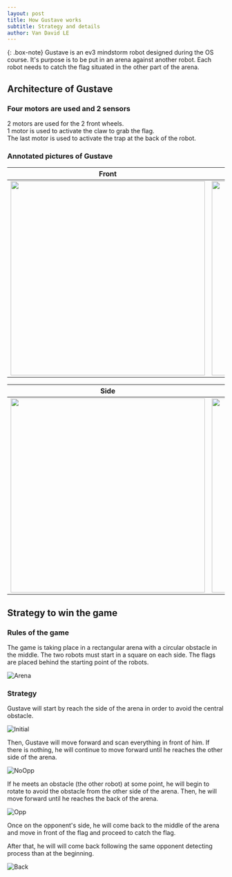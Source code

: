 ```yaml
---
layout: post
title: How Gustave works
subtitle: Strategy and details 
author: Van David LE
---
```


{: .box-note}
Gustave is an ev3 mindstorm robot designed during the OS course. It's purpose is to be put in an arena against another robot. Each robot needs to catch the flag situated in the other part of the arena. 

## Architecture of Gustave

### Four motors are used and 2 sensors

2 motors are used for the 2 front wheels. \
1 motor is used to activate the claw to grab the flag. \
The last motor is used to activate the trap at the back of the robot.

### Annotated pictures of Gustave

Front                                           |  Back
:----------------------------------------------:|:----------------------------------------------:
<img src="../assets/img/Front.png" width="450"> | <img src="../assets/img/Back.png" width="450">

Side                                            |  Top
:----------------------------------------------:|:----------------------------------------------:
<img src="../assets/img/Side.png" width="450">  | <img src="../assets/img/Top.png" width="450">


## Strategy to win the game

### Rules of the game

The game is taking place in a rectangular arena with a circular obstacle in the middle. The two robots must start in a square on each side. The flags are placed behind the starting point of the robots. 

![Arena](../assets/img/Arena.png)

### Strategy

Gustave will start by reach the side of the arena in order to avoid the central obstacle.

![Initial](../assets/img/Initial.png)

Then, Gustave will move forward and scan everything in front of him.
If there is nothing, he will continue to move forward until he reaches the other side of the arena.

![NoOpp](../assets/img/NoOpp.png)

If he meets an obstacle (the other robot) at some point, he will begin to rotate to avoid the obstacle from the other side of the arena. Then, he will move forward until he reaches the back of the arena.

![Opp](../assets/img/Opp.png)

Once on the opponent's side, he will come back to the middle of the arena and move in front of the flag and proceed to catch the flag.

After that, he will will come back following the same opponent detecting process than at the beginning.

![Back](../assets/img/Back.png)
